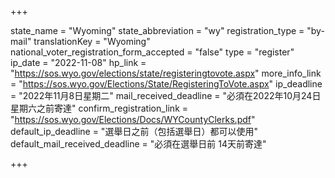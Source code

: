 +++

state_name = "Wyoming"
state_abbreviation = "wy"
registration_type = "by-mail"
translationKey = "Wyoming"
national_voter_registration_form_accepted = "false"
type = "register"
ip_date = "2022-11-08"
hp_link = "https://sos.wyo.gov/elections/state/registeringtovote.aspx"
more_info_link = "https://sos.wyo.gov/Elections/State/RegisteringToVote.aspx"
ip_deadline = "2022年11月8日星期二"
mail_received_deadline = "必須在2022年10月24日星期六之前寄達"
confirm_registration_link = "https://sos.wyo.gov/Elections/Docs/WYCountyClerks.pdf"
default_ip_deadline = "選舉日之前（包括選舉日）都可以使用"
default_mail_received_deadline = "必須在選舉日前 14天前寄達"

+++